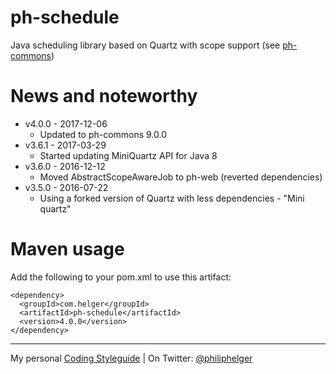 # ph-schedule

Java scheduling library based on Quartz with scope support (see [ph-commons](https://github.com/phax/ph-commons))

# News and noteworthy

* v4.0.0 - 2017-12-06
  * Updated to ph-commons 9.0.0
* v3.6.1 - 2017-03-29
  * Started updating MiniQuartz API for Java 8
* v3.6.0 - 2016-12-12
  * Moved AbstractScopeAwareJob to ph-web (reverted dependencies)
* v3.5.0 - 2016-07-22
  * Using a forked version of Quartz with less dependencies - "Mini quartz"  

# Maven usage
Add the following to your pom.xml to use this artifact:
```
<dependency>
  <groupId>com.helger</groupId>
  <artifactId>ph-schedule</artifactId>
  <version>4.0.0</version>
</dependency>
```

---

My personal [Coding Styleguide](https://github.com/phax/meta/blob/master/CodeingStyleguide.md) |
On Twitter: <a href="https://twitter.com/philiphelger">@philiphelger</a>
